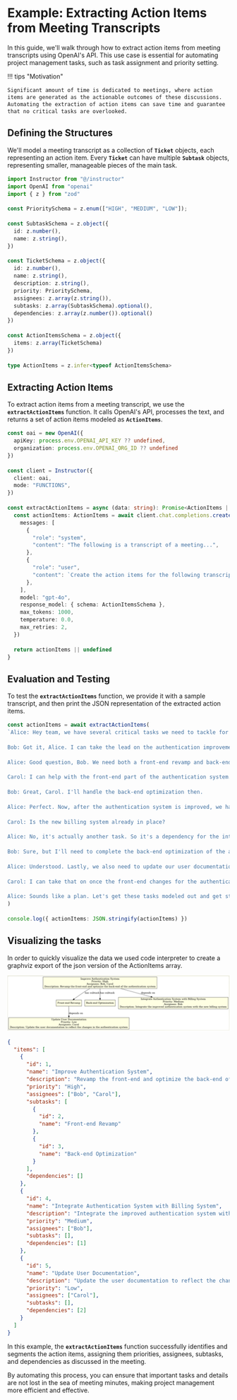 # Example: Extracting Action Items from Meeting Transcripts

In this guide, we'll walk through how to extract action items from meeting transcripts using OpenAI's API. This use case is essential for automating project management tasks, such as task assignment and priority setting.

!!! tips "Motivation"

    Significant amount of time is dedicated to meetings, where action items are generated as the actionable outcomes of these discussions. Automating the extraction of action items can save time and guarantee that no critical tasks are overlooked.

## Defining the Structures

We'll model a meeting transcript as a collection of **`Ticket`** objects, each representing an action item. Every **`Ticket`** can have multiple **`Subtask`** objects, representing smaller, manageable pieces of the main task.

```ts
import Instructor from "@/instructor"
import OpenAI from "openai"
import { z } from "zod"

const PrioritySchema = z.enum(["HIGH", "MEDIUM", "LOW"]);

const SubtaskSchema = z.object({
  id: z.number(),
  name: z.string(),
})

const TicketSchema = z.object({
  id: z.number(),
  name: z.string(),
  description: z.string(),
  priority: PrioritySchema,
  assignees: z.array(z.string()),
  subtasks: z.array(SubtaskSchema).optional(),
  dependencies: z.array(z.number()).optional()
})

const ActionItemsSchema = z.object({
  items: z.array(TicketSchema)
})

type ActionItems = z.infer<typeof ActionItemsSchema>
```

## Extracting Action Items

To extract action items from a meeting transcript, we use the **`extractActionItems`** function. It calls OpenAI's API, processes the text, and returns a set of action items modeled as **`ActionItems`**.

```ts
const oai = new OpenAI({
  apiKey: process.env.OPENAI_API_KEY ?? undefined,
  organization: process.env.OPENAI_ORG_ID ?? undefined
})

const client = Instructor({
  client: oai,
  mode: "FUNCTIONS",
})

const extractActionItems = async (data: string): Promise<ActionItems | undefined> => {
  const actionItems: ActionItems = await client.chat.completions.create({
    messages: [
      {
        "role": "system",
        "content": "The following is a transcript of a meeting...",
      },
      {
        "role": "user",
        "content": `Create the action items for the following transcript: ${data}`,
      },
    ],
    model: "gpt-4o",
    response_model: { schema: ActionItemsSchema },
    max_tokens: 1000,
    temperature: 0.0,
    max_retries: 2,
  })

  return actionItems || undefined
}
```

## Evaluation and Testing

To test the **`extractActionItems`** function, we provide it with a sample transcript, and then print the JSON representation of the extracted action items.

```ts
const actionItems = await extractActionItems(
`Alice: Hey team, we have several critical tasks we need to tackle for the upcoming release. First, we need to work on improving the authentication system. It's a top priority.

Bob: Got it, Alice. I can take the lead on the authentication improvements. Are there any specific areas you want me to focus on?

Alice: Good question, Bob. We need both a front-end revamp and back-end optimization. So basically, two sub-tasks.

Carol: I can help with the front-end part of the authentication system.

Bob: Great, Carol. I'll handle the back-end optimization then.

Alice: Perfect. Now, after the authentication system is improved, we have to integrate it with our new billing system. That's a medium priority task.

Carol: Is the new billing system already in place?

Alice: No, it's actually another task. So it's a dependency for the integration task. Bob, can you also handle the billing system?

Bob: Sure, but I'll need to complete the back-end optimization of the authentication system first, so it's dependent on that.

Alice: Understood. Lastly, we also need to update our user documentation to reflect all these changes. It's a low-priority task but still important.

Carol: I can take that on once the front-end changes for the authentication system are done. So, it would be dependent on that.

Alice: Sounds like a plan. Let's get these tasks modeled out and get started.`
)

console.log({ actionItems: JSON.stringify(actionItems) })
```

## Visualizing the tasks

In order to quickly visualize the data we used code interpreter to create a graphviz export of the json version of the ActionItems array.

![action items](action_items.png)

```json
{
  "items": [
    {
      "id": 1,
      "name": "Improve Authentication System",
      "description": "Revamp the front-end and optimize the back-end of the authentication system",
      "priority": "High",
      "assignees": ["Bob", "Carol"],
      "subtasks": [
        {
          "id": 2,
          "name": "Front-end Revamp"
        },
        {
          "id": 3,
          "name": "Back-end Optimization"
        }
      ],
      "dependencies": []
    },
    {
      "id": 4,
      "name": "Integrate Authentication System with Billing System",
      "description": "Integrate the improved authentication system with the new billing system",
      "priority": "Medium",
      "assignees": ["Bob"],
      "subtasks": [],
      "dependencies": [1]
    },
    {
      "id": 5,
      "name": "Update User Documentation",
      "description": "Update the user documentation to reflect the changes in the authentication system",
      "priority": "Low",
      "assignees": ["Carol"],
      "subtasks": [],
      "dependencies": [2]
    }
  ]
}
```

In this example, the **`extractActionItems`** function successfully identifies and segments the action items, assigning them priorities, assignees, subtasks, and dependencies as discussed in the meeting.

By automating this process, you can ensure that important tasks and details are not lost in the sea of meeting minutes, making project management more efficient and effective.